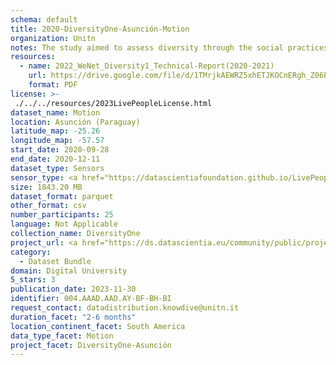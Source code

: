 ```yaml
---
schema: default
title: 2020-DiversityOne-Asunción-Motion
organization: Unitn
notes: The study aimed to assess diversity through the social practices and daily behaviors of university students from eight different countries. The research was carried out in two phases. Initially, a large sample of students from Denmark, Italy, Mongolia, Paraguay, the United Kingdom, China, Mexico, and India, completed a survey on their social practices, as well as their socio-demographic, cultural, and psychological elements. In the second phase, a sub-sample of the respondents engaged in a four-week data collection by using an innovative smartphone application called iLog. This app collected data from thirty-four smartphone sensors around the clock, allowing for an in-depth investigation into the diversity and daily routines of university students across countries, both synchronically and diachronically.
resources:
  - name: 2022_WeNet_Diversity1_Technical-Report(2020-2021)
    url: https://drive.google.com/file/d/1TMrjkAEWRZ5xhETJKOCnERgh_Z06PO2E/view?usp=drive_link
    format: PDF
license: >-
 ./../../resources/2023LivePeopleLicense.html
dataset_name: Motion
location: Asunción (Paraguay)
latitude_map: -25.26
longitude_map: -57.57
start_date: 2020-09-28
end_date: 2020-12-11
dataset_type: Sensors
sensor_type: <a href="https://datascientiafoundation.github.io/LivePeople/datasets/2020-DV1-Asunci%C3%B3n-Accelerometer%20Event/">accelerometer</a>, <a href="https://datascientiafoundation.github.io/LivePeople/datasets/2020-DV1-Asunci%C3%B3n-Activities%20Per%20Time/"> activities per time </a>, <a href="https://datascientiafoundation.github.io/LivePeople/datasets/2020-DV1-Asunci%C3%B3n-Step%20Counter%20Event/">step counter</a>,  <a href="https://datascientiafoundation.github.io/LivePeople/datasets/2020-DV1-Asunci%C3%B3n-Step%20Detector%20Event/">step detector</a>, <a href="https://datascientiafoundation.github.io/LivePeople/datasets/2020-DV1-Asunci%C3%B3n-Gyroscope%20Event/">gyroscope</a>
size: 1843.20 MB
dataset_format: parquet
other_format: csv
number_participants: 25
language: Not Applicable
collection_name: DiversityOne
project_url: <a href="https://ds.datascientia.eu/community/public/projects/6b8e2fb9-30d9-4fdb-9116-0cc7cc00ba3e">https://ds.datascientia.eu/community/public/projects/6b8e2fb9-30d9-4fdb-9116-0cc7cc00ba3e</a>
category: 
  - Dataset Bundle
domain: Digital University
5_stars: 3
publication_date: 2023-11-30
identifier: 004.AAAD.AAD.AY-BF-BH-BI
request_contact: datadistribution.knowdive@unitn.it
duration_facet: "2-6 months"
location_continent_facet: South America
data_type_facet: Motion
project_facet: DiversityOne-Asunción
---
```

